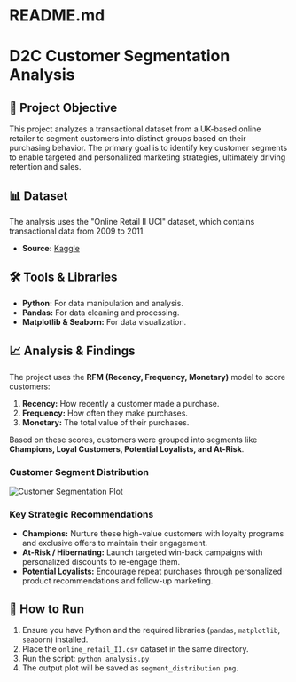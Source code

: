# README.md

# D2C Customer Segmentation Analysis

## 🎯 Project Objective

This project analyzes a transactional dataset from a UK-based online retailer to segment customers into distinct groups based on their purchasing behavior. The primary goal is to identify key customer segments to enable targeted and personalized marketing strategies, ultimately driving retention and sales.

## 📊 Dataset

The analysis uses the "Online Retail II UCI" dataset, which contains transactional data from 2009 to 2011.

- **Source:** [Kaggle](https://www.kaggle.com/datasets/mashlyn/online-retail-ii-uci)

## 🛠️ Tools & Libraries

- **Python:** For data manipulation and analysis.
- **Pandas:** For data cleaning and processing.
- **Matplotlib & Seaborn:** For data visualization.

## 📈 Analysis & Findings

The project uses the **RFM (Recency, Frequency, Monetary)** model to score customers:
1.  **Recency:** How recently a customer made a purchase.
2.  **Frequency:** How often they make purchases.
3.  **Monetary:** The total value of their purchases.

Based on these scores, customers were grouped into segments like **Champions, Loyal Customers, Potential Loyalists, and At-Risk**.

### Customer Segment Distribution
![Customer Segmentation Plot](segment_distribution.png)

### Key Strategic Recommendations
- **Champions:** Nurture these high-value customers with loyalty programs and exclusive offers to maintain their engagement.
- **At-Risk / Hibernating:** Launch targeted win-back campaigns with personalized discounts to re-engage them.
- **Potential Loyalists:** Encourage repeat purchases through personalized product recommendations and follow-up marketing.

## 🚀 How to Run

1.  Ensure you have Python and the required libraries (`pandas`, `matplotlib`, `seaborn`) installed.
2.  Place the `online_retail_II.csv` dataset in the same directory.
3.  Run the script: `python analysis.py`
4.  The output plot will be saved as `segment_distribution.png`.
